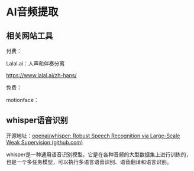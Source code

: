 # AI音频提取

## 相关网站工具

付费：

Lalal.ai：人声和伴奏分离

<https://www.lalal.ai/zh-hans/>

免费：

motionface：

## whisper语音识别

开源地址：[openai/whisper: Robust Speech Recognition via Large-Scale Weak Supervision (github.com)](https://github.com/openai/whisper)

whisper是一种通用语音识别模型。它是在各种音频的大型数据集上进行训练的，也是一个多任务模型，可以执行多语言语音识别、语音翻译和语言识别。
